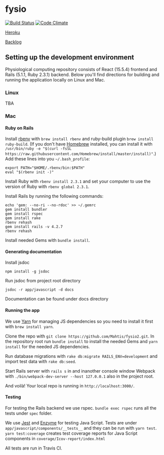 # fysio

[![Build Status](https://travis-ci.org/Mahtis/fysio2.svg?branch=master)](https://travis-ci.org/Mahtis/fysio2) [![Code Climate](https://codeclimate.com/github/Mahtis/fysio2/badges/gpa.svg)](https://codeclimate.com/github/Mahtis/fysio2)

[Heroku](https://frozen-dawn-89255.herokuapp.com)

[Backlog](https://docs.google.com/spreadsheets/d/1jfjklsfU010FvHHj6rzSbhvvMsHWwTzUubCUJlhY1pw/) 

## Setting up the development environment

Physiological computing repository consists of React (15.5.4) frontend and Rails (5.1.1, Ruby 2.3.1) backend. Below you'll
find directions for building  and running the application locally on Linux and Mac.
 
### Linux

TBA

### Mac

#### Ruby on Rails

Install [rbenv](https://github.com/rbenv/rbenv) with `brew install rbenv` and ruby-build plugin
`brew install ruby-build`. (If you don't have [Homebrew](https://brew.sh/) installed, you can
install it with `/usr/bin/ruby -e "$(curl -fsSL https://raw.githubusercontent.com/Homebrew/install/master/install)"`.)
Add these lines into you `~/.bash_profile`:

    export PATH="$HOME/.rbenv/bin:$PATH"  
    eval "$(rbenv init -)"

Install Ruby with `rbenv install 2.3.1` and set your computer to use the version of Ruby with `rbenv global 2.3.1`.

Install Rails by running the following commands:

    echo 'gem: --no-ri --no-rdoc' >> ~/.gemrc
    gem install bundler
    gem install rspec
    gem install rake 
    rbenv rehash
    gem install rails -v 4.2.7
    rbenv rehash
    
Install needed Gems with `bundle install`.

#### Generating documentation

Install jsdoc

    npm install -g jsdoc
    
Run jsdoc from project root directory

    jsdoc -r app/javascript -d docs
    
Documentation can be found under docs directory

#### Running the app

We use [Yarn](https://yarnpkg.com/en/) for managing JS dependencies so you need to
install it first with `brew install yarn`.

Clone the repo with `git clone https://github.com/Mahtis/fysio2.git`. In the repository root run
 `bundle install` to install the needed Gems and `yarn install` for the needed JS dependencies.

Run database migrations with `rake db:migrate RAILS_ENV=development` and import test data with
`rake db:seed`.

Start Rails server with `rails s` in and inanother console window Webpack with `./bin/webpack-dev-server --host 127.0.0.1`
also in the project root.

And voilà! Your local repo is running in `http://localhost:3000/`.

#### Testing

For testing the Rails backend we use rspec. `bundle exec rspec` runs all the tests under `spec` folder.

We use [Jest](https://facebook.github.io/jest/) and [Enzyme](http://airbnb.io/enzyme/) for testing Java Script. Tests 
are under `app/javascript/components/__tests__` and they can be run with `yarn test`. `yarn test:coverage`
creates test coverage reports for Java Script components in `coverage/Icov-report/index.html`


All tests are run in Travis CI.
